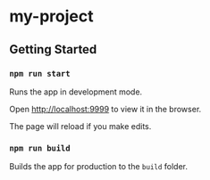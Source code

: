 # my-project

## Getting Started

### `npm run start`

Runs the app in development mode.

Open [http://localhost:9999](http://localhost:9999) to view it in the browser.

The page will reload if you make edits.

### `npm run build`

Builds the app for production to the `build` folder.
